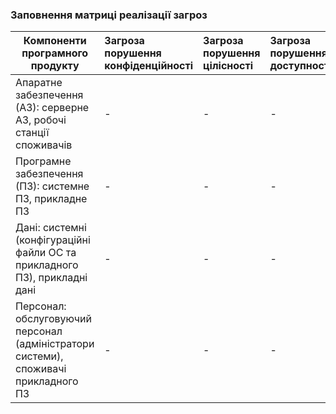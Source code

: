 ### Заповнення матриці реалізації загроз

| Компоненти програмного продукту | Загроза порушення конфіденційності | Загроза порушення цілісності | Загроза порушення доступності |
| ------- | :-------------- | :--------------------------- | :---------------------------- |
| Апаратне забезпечення (АЗ): серверне АЗ, робочі станції споживачів | - | - | -  |
| Програмне забезпечення (ПЗ): системне ПЗ, прикладне ПЗ | - | - | - |
| Дані: системні (конфігураційні файли ОС та прикладного ПЗ), прикладні дані  | - | - | - |
| Персонал: обслуговуючий персонал (адміністратори системи), споживачі прикладного ПЗ  | - | - | - |

